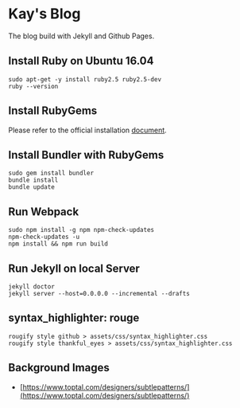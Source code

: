 # Kay's Blog

The blog build with Jekyll and Github Pages.

## Install Ruby on Ubuntu 16.04

```shell
sudo apt-get -y install ruby2.5 ruby2.5-dev
ruby --version
```

## Install RubyGems

Please refer to the official installation [document](https://rubygems.org/pages/download).

## Install Bundler with RubyGems

```shell
sudo gem install bundler
bundle install
bundle update
```

## Run Webpack

```shell
sudo npm install -g npm npm-check-updates
npm-check-updates -u
npm install && npm run build
```

## Run Jekyll on local Server

```shell
jekyll doctor
jekyll server --host=0.0.0.0 --incremental --drafts
```

## syntax_highlighter: rouge

```shell
rougify style github > assets/css/syntax_highlighter.css
rougify style thankful_eyes > assets/css/syntax_highlighter.css
```

## Background Images

- [https://www.toptal.com/designers/subtlepatterns/](https://www.toptal.com/designers/subtlepatterns/)
